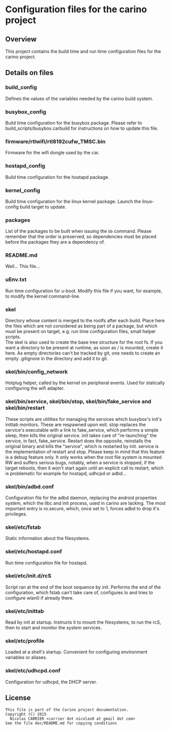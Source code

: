 # Configuration files for the carino project

## Overview

This project contains the build time and run time configuration files for the
carino project.

## Details on files

### build\_config

Defines the values of the variables needed by the carino build system.

### busybox\_config

Build time configuration for the busybox package. Please refer to
build\_scripts/busybox.carbuild for instructions on how to update this file.

### firmware/rtlwifi/rtl8192cufw\_TMSC.bin

Firmware for the wifi dongle used by the car.

### hostapd\_config

Build time configuration for the hostapd package.

### kernel\_config

Build time configuration for the linux kernel package. Launch the linux-config
build target to update.

### packages

List of the packages to be built when issuing the `bb` command. Please remember
that the order is preserved, so dependencies must be placed before the packages
they are a dependency of.

### README.md

Well... This file...

### uEnv.txt

Run time configuration for u-boot. Modify this file if you want, for example,
to modify the kernel command-line.

### skel

Directory whose content is merged to the rootfs after each build. Place here the
files which are not considered as being part of a package, but which must be
present on target, e.g. run time configuration files, small helper scripts.  
The skel is also used to create the base tree structure for the root fs. If you
want a directory to be present at runtime, as soon as / is mounted, create it
here. As empty directories can't be tracked by git, one needs to create an empty
.gitignore in the directory and add it to git.

### skel/bin/config_network

Hotplug helper, called by the kernel on peripheral events. Used for statically
configuring the wifi adapter.

### skel/bin/service, skel/bin/stop, skel/bin/fake_service and skel/bin/restart

These scripts are utilities for managing the services which busybox's init's
inittab monitors. These are respawned upon exit. stop replaces the service's
executable with a link to fake_service, which performs a simple sleep, then
kills the original service. init takes care of "re-launching" the service, in
fact, fake_service. Restart does the opposite, reinstalls the original binary
and kills the "service", which is restarted by init. service is the
implementation of restart and stop. Please keep in mind that this feature is a
debug feature only. It only works when the root file system is mounted RW and
suffers serious bugs, notably, when a service is stopped, if the target reboots,
then it won't start again until an explicit call to restart, which is
problematic for example for hostapd, udhcpd or adbd...

### skel/bin/adbd.conf

Configuration file for the adbd daemon, replacing the android properties system,
which the libc and init process, used in carino are lacking. The most important
entry is ro.secure, which, once set to 1, forces adbd to drop it's privileges.

### skel/etc/fstab

Static information about the filesystems.

### skel/etc/hostapd.conf

Run time configuration file for hostapd.

### skel/etc/init.d/rcS

Script ran at the end of the boot sequence by init. Performs the end of the
configuration, which fstab can't take care of, configures lo and tries to
configure wlan0 if already there.

### skel/etc/inittab

Read by init at startup. Instructs it to mount the filesystems, to run the rcS,
then to start and monitor the system services.

### skel/etc/profile

Loaded at a shell's startup. Convenient for configuring environment variables
or aliases.

### skel/etc/udhcpd.conf

Configuration for udhcpd, the DHCP server.

## License

    This file is part of the Carino project documentation.
    Copyright (C) 2015
      Nicolas CARRIER <carrier dot nicolas0 at gmail dot com>
    See the file doc/README.md for copying conditions

